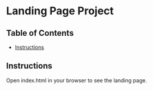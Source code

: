 # Landing Page Project

## Table of Contents

* [Instructions](#instructions)

## Instructions

Open index.html in your browser to see the landing page.
